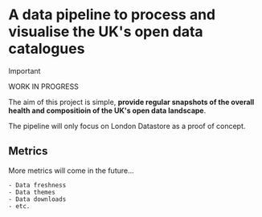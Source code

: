 # A data pipeline to process and visualise the UK's open data catalogues

>[!IMPORTANT]
> WORK IN PROGRESS

The aim of this project is simple, **provide regular snapshots of the overall health and compositioin of the UK's open data landscape**.

The pipeline will only focus on London Datastore as a proof of concept.

## Metrics

More metrics will come in the future...

    - Data freshness
    - Data themes
    - Data downloads 
    - etc.

